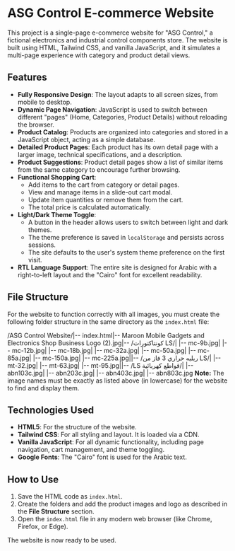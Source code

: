 # ASG Control E-commerce Website

This project is a single-page e-commerce website for "ASG Control," a fictional electronics and industrial control components store. The website is built using HTML, Tailwind CSS, and vanilla JavaScript, and it simulates a multi-page experience with category and product detail views.

## Features

- **Fully Responsive Design**: The layout adapts to all screen sizes, from mobile to desktop.
- **Dynamic Page Navigation**: JavaScript is used to switch between different "pages" (Home, Categories, Product Details) without reloading the browser.
- **Product Catalog**: Products are organized into categories and stored in a JavaScript object, acting as a simple database.
- **Detailed Product Pages**: Each product has its own detail page with a larger image, technical specifications, and a description.
- **Product Suggestions**: Product detail pages show a list of similar items from the same category to encourage further browsing.
- **Functional Shopping Cart**:
    - Add items to the cart from category or detail pages.
    - View and manage items in a slide-out cart modal.
    - Update item quantities or remove them from the cart.
    - The total price is calculated automatically.
- **Light/Dark Theme Toggle**:
    - A button in the header allows users to switch between light and dark themes.
    - The theme preference is saved in `localStorage` and persists across sessions.
    - The site defaults to the user's system theme preference on the first visit.
- **RTL Language Support**: The entire site is designed for Arabic with a right-to-left layout and the "Cairo" font for excellent readability.

## File Structure

For the website to function correctly with all images, you must create the following folder structure in the same directory as the `index.html` file:

/ASG Control Website/|-- index.html|-- Maroon Mobile Gadgets and Electronics Shop Business Logo (2).jpg|-- /كونتاكتورات LS/|   |-- mc-9b.jpg|   |-- mc-12b.jpg|   |-- mc-18b.jpg|   |-- mc-32a.jpg|   |-- mc-50a.jpg|   |-- mc-85a.jpg|   |-- mc-150a.jpg|   |-- mc-225a.jpg||-- /ريليه حراري 3 فاز من LS/|   |-- mt-32.jpg|   |-- mt-63.jpg|   |-- mt-95.jpg||-- /LS قواطع كهربائية/|   |-- abn103c.jpg|   |-- abn203c.jpg|   |-- abn403c.jpg|   |-- abn803c.jpg
**Note:** The image names must be exactly as listed above (in lowercase) for the website to find and display them.

## Technologies Used

- **HTML5**: For the structure of the website.
- **Tailwind CSS**: For all styling and layout. It is loaded via a CDN.
- **Vanilla JavaScript**: For all dynamic functionality, including page navigation, cart management, and theme toggling.
- **Google Fonts**: The "Cairo" font is used for the Arabic text.

## How to Use

1.  Save the HTML code as `index.html`.
2.  Create the folders and add the product images and logo as described in the **File Structure** section.
3.  Open the `index.html` file in any modern web browser (like Chrome, Firefox, or Edge).

The website is now ready to be used.
